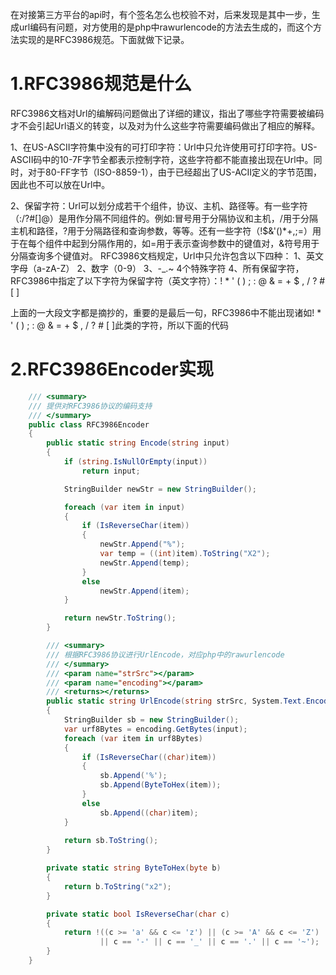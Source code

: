 在对接第三方平台的api时，有个签名怎么也校验不对，后来发现是其中一步，生成url编码有问题，对方使用的是php中rawurlencode的方法去生成的，而这个方法实现的是RFC3986规范。下面就做下记录。

# 1.RFC3986规范是什么
RFC3986文档对Url的编解码问题做出了详细的建议，指出了哪些字符需要被编码才不会引起Url语义的转变，以及对为什么这些字符需要编码做出了相应的解释。

1、在US-ASCII字符集中没有的可打印字符：Url中只允许使用可打印字符。US-ASCII码中的10-7F字节全都表示控制字符，这些字符都不能直接出现在Url中。同时，对于80-FF字节（ISO-8859-1），由于已经超出了US-ACII定义的字节范围，因此也不可以放在Url中。

2、保留字符：Url可以划分成若干个组件，协议、主机、路径等。有一些字符（:/?#[]@）是用作分隔不同组件的。例如:冒号用于分隔协议和主机，/用于分隔主机和路径，?用于分隔路径和查询参数，等等。还有一些字符（!$&'()*+,;=）用于在每个组件中起到分隔作用的，如=用于表示查询参数中的键值对，&符号用于分隔查询多个键值对。
RFC3986文档规定，Url中只允许包含以下四种：
1、英文字母（a-zA-Z）
2、数字（0-9）
3、-_.~ 4个特殊字符
4、所有保留字符，RFC3986中指定了以下字符为保留字符（英文字符）：! * ' ( ) ; : @ & = + $ , / ? # [ ]

上面的一大段文字都是摘抄的，重要的是最后一句，RFC3986中不能出现诸如! * ' ( ) ; : @ & = + $ , / ? # [ ]此类的字符，所以下面的代码

# 2.RFC3986Encoder实现
```c#
    /// <summary>
    /// 提供对RFC3986协议的编码支持
    /// </summary>
    public class RFC3986Encoder
    {
        public static string Encode(string input)
        {
            if (string.IsNullOrEmpty(input))
                return input;

            StringBuilder newStr = new StringBuilder();

            foreach (var item in input)
            {
                if (IsReverseChar(item))
                {
                    newStr.Append("%");
                    var temp = ((int)item).ToString("X2");
                    newStr.Append(temp);
                }
                else
                    newStr.Append(item);
            }

            return newStr.ToString();
        }

        /// <summary>
        /// 根据RFC3986协议进行UrlEncode，对应php中的rawurlencode
        /// </summary>
        /// <param name="strSrc"></param>
        /// <param name="encoding"></param>
        /// <returns></returns>
        public static string UrlEncode(string strSrc, System.Text.Encoding encoding)
        {
            StringBuilder sb = new StringBuilder();
            var urf8Bytes = encoding.GetBytes(input);
            foreach (var item in urf8Bytes)
            {
                if (IsReverseChar((char)item))
                {
                    sb.Append('%');
                    sb.Append(ByteToHex(item));
                }
                else
                    sb.Append((char)item);
            }
 
            return sb.ToString();
        }

        private static string ByteToHex(byte b)
        {
            return b.ToString("x2");
        }

        private static bool IsReverseChar(char c)
        {
            return !((c >= 'a' && c <= 'z') || (c >= 'A' && c <= 'Z') || (c >= '0' && c <= '9')
                    || c == '-' || c == '_' || c == '.' || c == '~');
        }
    }
```